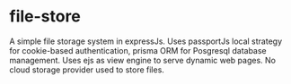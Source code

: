 # file-store

A simple file storage system in expressJs.
Uses passportJs local strategy for cookie-based authentication, prisma ORM for Posgresql database management.
Uses ejs as view engine to serve dynamic web pages.
No cloud storage provider used to store files.
